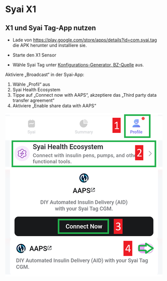 # Syai X1


## X1 und Syai Tag-App nutzen

-   Lade von <https://play.google.com/store/apps/details?id=com.syai.tag> die APK herunter und installiere sie.

-   Starte den X1 Sensor

- Wähle Syai Tag unter [Konfigurations-Generator, BZ-Quelle](#Config-Builder-bg-source) aus.

Aktiviere „Broadcast“ in der Syai-App:

1. Wähle „Profil“ aus
2. Syai Health Ecosystem
3. Tippe auf „Connect now with AAPS“, akzeptiere das „Third party data transfer agreement“
4. Aktiviere „Enable share data with AAPS“

![Syai](../images/Syai.png)

